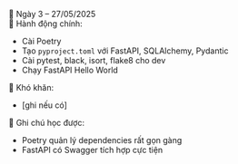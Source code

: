 📅 Ngày 3 – 27/05/2025  
🔹 Hành động chính:
- Cài Poetry
- Tạo `pyproject.toml` với FastAPI, SQLAlchemy, Pydantic
- Cài pytest, black, isort, flake8 cho dev
- Chạy FastAPI Hello World

🔸 Khó khăn:
- [ghi nếu có]

📌 Ghi chú học được:
- Poetry quản lý dependencies rất gọn gàng
- FastAPI có Swagger tích hợp cực tiện
